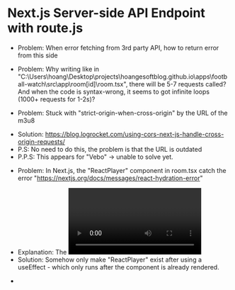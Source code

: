 # Next.js Server-side API Endpoint with route.js
- Problem: When error fetching from 3rd party API, how to return error from this side


- Problem: Why writing like in "C:\Users\hoang\Desktop\projects\hoangesoftblog.github.io\apps\football-watch\src\app\room\[id]\room.tsx", there will be 5-7 requests called? And when the code is syntax-wrong, it seems to got infinite loops (1000+ requests for 1-2s)?

- Problem: Stuck with "strict-origin-when-cross-origin" by the URL of the m3u8
+ Solution: https://blog.logrocket.com/using-cors-next-js-handle-cross-origin-requests/
+ P.S: No need to do this, the problem is that the URL is outdated
+ P.P.S: This appears for "Vebo" -> unable to solve yet.



- Problem: In Next.js, the "ReactPlayer" component in room.tsx catch the error "https://nextjs.org/docs/messages/react-hydration-error"
+ Explanation: The <Video> component inside "ReactPlayer" exists and use Web API, which is not existed in React Server Component.
+ Solution: Somehow only make "ReactPlayer" exist after using a useEffect - which only runs after the component is already rendered.

-